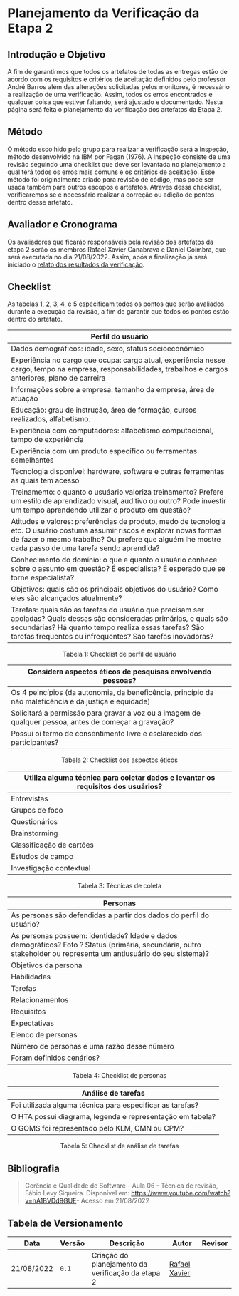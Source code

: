 # Planejamento da Verificação da Etapa 2

## Introdução e Objetivo

A fim de garantirmos que todos os artefatos de todas as entregas estão de acordo com os requisitos e critérios de aceitação definidos pelo professor André Barros além das alterações solicitadas pelos monitores, é necessário a realização de uma verificação. Assim, todos os erros encontrados e qualquer coisa que estiver faltando, será ajustado e documentado. Nesta página será feita o planejamento da verificação dos artefatos da Etapa 2.

## Método

O método escolhido pelo grupo para realizar a verificação será a Inspeção, método desenvolvido na IBM por Fagan (1976). A Inspeção consiste de uma revisão seguindo uma checklist que deve ser levantada no planejamento a qual terá todos os erros mais comuns e os critérios de aceitação. Esse método foi originalmente criado para revisão de código, mas pode ser usada também para outros escopos e artefatos.
Através dessa checklist, verificaremos se é necessário realizar a correção ou adição de pontos dentro desse artefato.

## Avaliador e Cronograma

Os avaliadores que ficarão responsáveis pela revisão dos artefatos da etapa 2 serão os membros Rafael Xavier Canabrava e Daniel Coimbra, que será executada no dia 21/08/2022. Assim, após a finalização já será iniciado o [relato dos resultados da verificação](./relato.md).

## Checklist

As tabelas 1, 2, 3, 4, e 5 especificam todos os pontos que serão avaliados durante a execução da revisão, a fim de garantir que todos os pontos estão dentro do artefato.

| Perfil do usuário | 
| ---- |
| Dados demográficos: idade, sexo, status socioeconômico |
| Experiência no cargo que ocupa: cargo atual, experiência nesse cargo, tempo na empresa, responsabilidades, trabalhos e cargos anteriores, plano de carreira |
| Informações sobre a empresa: tamanho da empresa, área de atuação |
| Educação: grau de instrução, área de formação, cursos realizados, alfabetismo. |
| Experiência com computadores: alfabetismo computacional, tempo de experiência |
| Experiência com um produto específico ou ferramentas semelhantes |
| Tecnologia disponível: hardware, software e outras ferramentas as quais tem acesso  |
| Treinamento: o quanto o usuáario valoriza treinamento? Prefere um estilo de aprendizado visual, auditivo ou outro? Pode investir um tempo aprendendo utilizar o produto em questão? |
| Atitudes e valores: preferências de produto, medo de tecnologia etc. O usuário costuma assumir riscos e explorar novas formas de fazer o mesmo trabalho? Ou prefere que alguém lhe mostre cada passo de uma tarefa sendo aprendida? |
| Conhecimento do domínio: o que e quanto o usuário conhece sobre o assunto em questão? É especialista? É esperado que se torne especialista?  |
| Objetivos: quais são os principais objetivos do usuário? Como eles são alcançados atualmente? |
| Tarefas: quais são as tarefas do usuário que precisam ser apoiadas? Quais dessas são consideradas primárias, e quais são secundárias? Há quanto tempo realiza essas tarefas? São tarefas frequentes ou infrequentes? São tarefas inovadoras? |

<div style="text-align: center">
<p>Tabela 1: Checklist de perfil de usuário</p>
</div>

| Considera aspectos éticos de pesquisas envolvendo pessoas? |
| ---- |
| Os 4 peincípios (da autonomia, da beneficência, princípio da não maleficência e da justiça e equidade) |
| Solicitará a permissão para gravar a voz ou a imagem de qualquer pessoa, antes de começar a gravação? |
| Possui oi termo de consentimento livre e esclarecido dos participantes? |

<div style="text-align: center">
<p>Tabela 2: Checklist dos aspectos éticos</p>
</div>

| Utiliza alguma técnica para coletar dados e levantar os requisitos dos usuários? |
| ---- |
| Entrevistas |
| Grupos de foco |
| Questionários |
| Brainstorming |
| Classificação de cartões |
| Estudos de campo |
| Investigação contextual |

<div style="text-align: center">
<p>Tabela 3: Técnicas de coleta</p>
</div>

| Personas |
| ---- |
| As personas são defendidas a partir dos dados do perfil do usuário? |
| As personas possuem: identidade? Idade e dados demográficos? Foto ? Status (primária, secundária, outro stakeholder ou representa um antiusuário do seu sistema)? |
| Objetivos da persona |
| Habilidades |
| Tarefas |
| Relacionamentos |
| Requisitos |
| Expectativas |
| Elenco de personas |
| Número de personas e uma razão desse número |
| Foram definidos cenários? |

<div style="text-align: center">
<p>Tabela 4: Checklist de personas</p>
</div>

| Análise de tarefas |
| ---- |
| Foi utilizada alguma técnica para especificar as tarefas? |
| O HTA possui diagrama, legenda e representação em tabela? |
| O GOMS foi representado pelo KLM, CMN ou CPM? |

<div style="text-align: center">
<p>Tabela 5: Checklist de análise de tarefas</p>
</div>

## Bibliografia
> Gerência e Qualidade de Software - Aula 06 - Técnica de revisão, Fábio Levy Siqueira. Disponível em: <https://www.youtube.com/watch?v=nA1BVDd9GUE>- Acesso em 21/08/2022


## Tabela de Versionamento

| Data | Versão | Descrição | Autor | Revisor |
| ---- | ------ | --------- | ----- | ------- |
| 21/08/2022 | `0.1`  | Criação do planejamento da verificação da etapa 2 | [Rafael Xavier](https://github.com/rafaelxavierr) | 